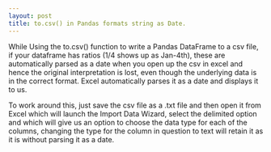 ```yaml
---
layout: post
title: to.csv() in Pandas formats string as Date.
---
```


While Using the to.csv() function to write a Pandas DataFrame to a csv file, if your dataframe has ratios (1/4 shows up as Jan-4th), these are automatically parsed 
as a date when you open up the csv in excel and hence the original interpretation is lost, even though the underlying data is in the correct
format. Excel automatically parses it as a date and displays it to us.

To work around this, just save the csv file as a .txt file and then open it from Excel which will launch the Import Data Wizard, select
the delimited option and which will give us an option to choose the data type for each of the columns, changing the type for the column in question to text will retain it as it is without parsing it as a date.
